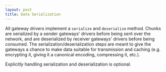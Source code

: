 ```yaml
---
layout: post
title: Data Serialization
---
```


All gateway drivers implement a `serialize` and `deserialize` method.
Chunks are serialized by a sender gateways' drivers before being sent over the
network, and are deserialized by receiver gateways' drivers before being consumed.
The serialization/deserialization steps are meant to give the gateways a chance
to make data suitable for transmission and caching (e.g. encrypting it, giving it a canonical
encoding, compressing it, etc.).

Explicitly handling serialization and deserialization is optional.
